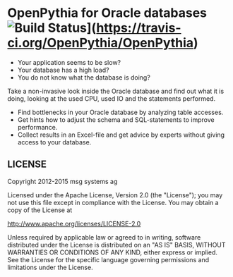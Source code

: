 # OpenPythia for Oracle databases ![Build Status](https://travis-ci.org/OpenPythia/OpenPythia.svg)](https://travis-ci.org/OpenPythia/OpenPythia) #



- Your application seems to be slow?
- Your database has a high load?
- You do not know what the database is doing?

Take a non-invasive look inside the Oracle database and find out what it is doing, looking at the used CPU, used IO and the statements performed.

* Find bottlenecks in your Oracle database by analyzing table accesses.
* Get hints how to adjust the schema and SQL-statements to improve performance.
* Collect results in an Excel-file and get advice by experts without giving access to your database.

<!---
### Download OpenPythia, configure your database-connection and analyze the results.###
-->

## LICENSE

Copyright 2012-2015 msg systems ag

Licensed under the Apache License, Version 2.0 (the "License");
you may not use this file except in compliance with the License.
You may obtain a copy of the License at

<http://www.apache.org/licenses/LICENSE-2.0>

Unless required by applicable law or agreed to in writing, software
distributed under the License is distributed on an "AS IS" BASIS,
WITHOUT WARRANTIES OR CONDITIONS OF ANY KIND, either express or implied.
See the License for the specific language governing permissions and
limitations under the License.
